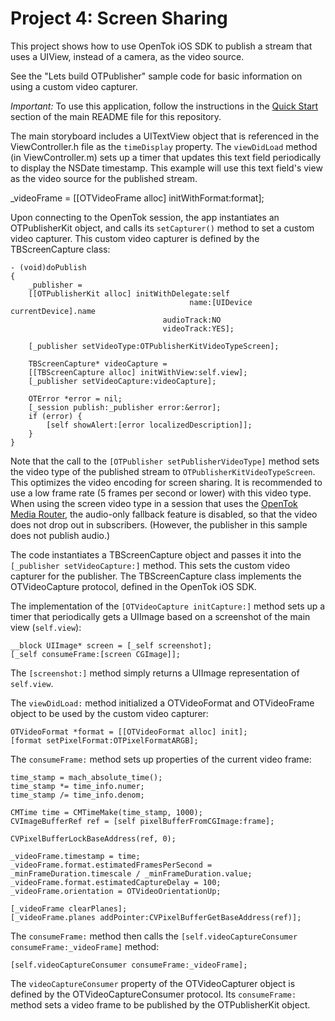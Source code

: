 Project 4: Screen Sharing
=========================

This project shows how to use OpenTok iOS SDK to publish a stream that uses a
UIView, instead of a camera, as the video source.

See the "Lets build OTPublisher" sample code for basic information on using a
custom video capturer.

*Important:* To use this application, follow the instructions in the
[Quick Start](../README.md/quick-start) section of the main README file
for this repository.

The main storyboard includes a UITextView object that is referenced in the
ViewController.h file as the `timeDisplay` property. The `viewDidLoad` method
(in  ViewController.m) sets up a timer that updates this text field periodically
to display the NSDate timestamp. This example will use this text field's view as
the video source for the published stream.

_videoFrame = [[OTVideoFrame alloc] initWithFormat:format];


Upon connecting to the OpenTok session, the app instantiates an OTPublisherKit
object, and calls its `setCapturer()` method to set a custom video capturer.
This custom video capturer is defined by the TBScreenCapture class:

    - (void)doPublish
    {
        _publisher =
        [[OTPublisherKit alloc] initWithDelegate:self
                                            name:[UIDevice currentDevice].name
                                      audioTrack:NO
                                      videoTrack:YES];
    
        [_publisher setVideoType:OTPublisherKitVideoTypeScreen];
    
        TBScreenCapture* videoCapture =
        [[TBScreenCapture alloc] initWithView:self.view];
        [_publisher setVideoCapture:videoCapture];
    
        OTError *error = nil;
        [_session publish:_publisher error:&error];
        if (error) {
            [self showAlert:[error localizedDescription]];
        }
    }

Note that the call to the `[OTPublisher setPublisherVideoType]` method sets the
video type of the published stream to `OTPublisherKitVideoTypeScreen`. This
optimizes the video encoding for screen sharing. It is recommended to use a low
frame rate (5 frames per second or lower) with this video type. When using the
screen video type in a session that uses the [OpenTok Media
Router](https://tokbox.com/opentok/tutorials/create-session/#media-mode), the
audio-only fallback feature is disabled, so that the video does not drop out in
subscribers. (However, the publisher in this sample does not publish audio.)

The code instantiates a TBScreenCapture object and passes it into the
`[_publisher setVideoCapture:]` method. This sets the custom video capturer for
the publisher. The TBScreenCapture class implements the OTVideoCapture protocol,
defined in the OpenTok iOS SDK.

The implementation of the `[OTVideoCapture initCapture:]` method sets up a timer
that periodically gets a UIImage based on a screenshot of the main view
(`self.view`):

    __block UIImage* screen = [_self screenshot];
    [_self consumeFrame:[screen CGImage]];

The `[screenshot:]` method simply returns a UIImage representation of
`self.view`.

The `viewDidLoad:` method initialized a OTVideoFormat and OTVideoFrame object to
be used by the custom video capturer:

    OTVideoFormat *format = [[OTVideoFormat alloc] init];
    [format setPixelFormat:OTPixelFormatARGB];

The `consumeFrame:` method sets up properties of the current video frame:

    time_stamp = mach_absolute_time();
    time_stamp *= time_info.numer;
    time_stamp /= time_info.denom;

    CMTime time = CMTimeMake(time_stamp, 1000);
    CVImageBufferRef ref = [self pixelBufferFromCGImage:frame];

    CVPixelBufferLockBaseAddress(ref, 0);

    _videoFrame.timestamp = time;
    _videoFrame.format.estimatedFramesPerSecond =
    _minFrameDuration.timescale / _minFrameDuration.value;
    _videoFrame.format.estimatedCaptureDelay = 100;
    _videoFrame.orientation = OTVideoOrientationUp;
    
    [_videoFrame clearPlanes];
    [_videoFrame.planes addPointer:CVPixelBufferGetBaseAddress(ref)];

The `consumeFrame:` method then calls the
`[self.videoCaptureConsumer consumeFrame:_videoFrame]` method:

    [self.videoCaptureConsumer consumeFrame:_videoFrame];

The `videoCaptureConsumer` property of the OTVideoCapturer object is defined by
the OTVideoCaptureConsumer protocol. Its `consumeFrame:` method sets a video
frame to be published by the OTPublisherKit object.
